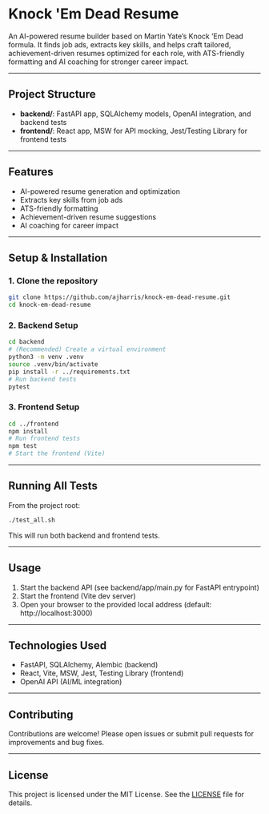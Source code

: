 
# Knock 'Em Dead Resume

An AI-powered resume builder based on Martin Yate’s Knock ’Em Dead formula. It finds job ads, extracts key skills, and helps craft tailored, achievement-driven resumes optimized for each role, with ATS-friendly formatting and AI coaching for stronger career impact.

---

## Project Structure

- **backend/**: FastAPI app, SQLAlchemy models, OpenAI integration, and backend tests
- **frontend/**: React app, MSW for API mocking, Jest/Testing Library for frontend tests

---

## Features
- AI-powered resume generation and optimization
- Extracts key skills from job ads
- ATS-friendly formatting
- Achievement-driven resume suggestions
- AI coaching for career impact

---

## Setup & Installation

### 1. Clone the repository
```bash
git clone https://github.com/ajharris/knock-em-dead-resume.git
cd knock-em-dead-resume
```

### 2. Backend Setup
```bash
cd backend
# (Recommended) Create a virtual environment
python3 -m venv .venv
source .venv/bin/activate
pip install -r ../requirements.txt
# Run backend tests
pytest
```

### 3. Frontend Setup
```bash
cd ../frontend
npm install
# Run frontend tests
npm test
# Start the frontend (Vite)

```

---

## Running All Tests
From the project root:
```bash
./test_all.sh
```
This will run both backend and frontend tests.

---

## Usage

1. Start the backend API (see backend/app/main.py for FastAPI entrypoint)
2. Start the frontend (Vite dev server)
3. Open your browser to the provided local address (default: http://localhost:3000)

---

## Technologies Used
- FastAPI, SQLAlchemy, Alembic (backend)
- React, Vite, MSW, Jest, Testing Library (frontend)
- OpenAI API (AI/ML integration)

---

## Contributing
Contributions are welcome! Please open issues or submit pull requests for improvements and bug fixes.

---

## License
This project is licensed under the MIT License. See the [LICENSE](LICENSE) file for details.
